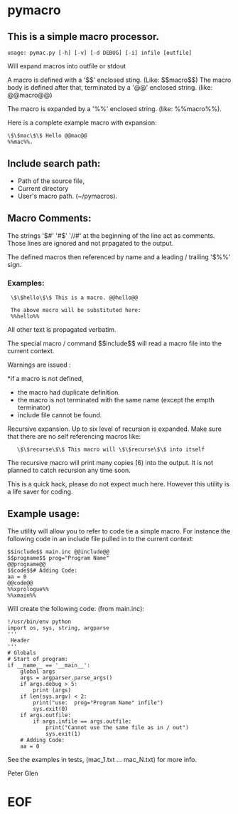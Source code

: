 # pymacro

## This is a simple macro processor.

    usage: pymac.py [-h] [-v] [-d DEBUG] [-i] infile [outfile]

 Will expand macros into outfile or stdout

A macro is defined with a '\$\$' enclosed sting. (Like: \$\$macro\$\$)
The macro body is defined after that, terminated by a '@@' enclosed
string. (like: @@macro@@)

The macro is expanded by a '%%' enclosed string. (like: %%macro%%).

Here is a complete example macro with expansion:

    \$\$mac\$\$ Hello @@mac@@
    %%mac%%.

## Include search path:

 * Path of the source file,
 * Current directory
 * User's macro path. (~/pymacros).

## Macro Comments:

The strings '$#' '#$' '//#' at the beginning of the line act  as comments.
Those lines are ignored and not prpagated to the output.

The defined macros then referenced by name and a leading / trailing '$%%' sign.

### Examples:

     \$\$hello\$\$ This is a macro. @@hello@@

     The above macro will be substituted here:
     %%hello%%

All other text is propagated verbatim.

 The special macro / command \$\$include\$\$ will read a macro file into the current
context.

Warnings are issued :

 *if a macro is not defined,
 * the macro had duplicate definition.
 * the macro is not terminated with the same name (except the empth terminator)
 * include file cannot be found.

  Recursive expansion. Up to six level of recursion is expanded. Make sure that there
are no self referencing macros like:

       \$\$recurse\$\$ This macro will \$\$recurse\$\$ into itself

  The recursive macro will print many copies (6) into the output. It is not planned to
catch recursion any time soon.

This is a quick hack, please do not expect much here. However this utility is a
life saver for coding.

## Example usage:

  The utility will allow you to refer to code tie a simple macro. For instance the
following code in an include file pulled in to the current context:

    $$include$$ main.inc @@include@@
    $$progname$$ prog="Program Name"
    @@progname@@
    $$code$$# Adding Code:
    aa = 0
    @@code@@
    %%xprologue%%
    %%xmain%%

Will create the following code: (from main.inc):

    !/usr/bin/env python
    import os, sys, string, argparse
    '''
     Header
    '''
    # Globals
    # Start of program:
    if __name__ == '__main__':
        global args
        args = argparser.parse_args()
        if args.debug > 5:
            print (args)
        if len(sys.argv) < 2:
            print("use:  prog="Program Name" infile")
            sys.exit(0)
        if args.outfile:
            if args.infile == args.outfile:
                print("Cannot use the same file as in / out")
                sys.exit(1)
        # Adding Code:
        aa = 0

 See the examples in tests, (mac_1.txt ... mac_N.txt) for more info.

 Peter Glen

# EOF
